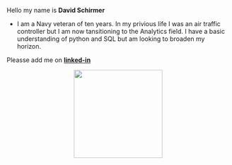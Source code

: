 
Hello my name is **David Schirmer**<br>
  - I am a Navy veteran of ten years. In my privious life I was an air traffic controller but I am now tansitioning to the Analytics field. I have a basic understanding of python and SQL but am looking to broaden my horizon.<br>

Pleasse add me on **[linked-in](https://www.linkedin.com/in/david-a-schirmer/)**<br>

<p align="center">
<img src="https://user-images.githubusercontent.com/26451572/178320104-7f9c13f2-5a38-4426-9fde-bf481b11ecbc.jpg" width="200">

